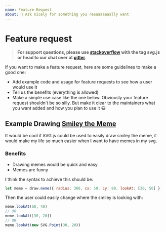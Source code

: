 ```yaml
---
name: Feature Request
about: 🎂 Ask nicely for something you reaaaaaaaally want
---
```


# Feature request

> **For support questions, please use [stackoverflow](https://stackoverflow.com/questions/tagged/svg.js) with the tag svg.js or head to our chat over at [gitter](https://gitter.im/svgdotjs/svg.js)**.

If you want to make a feature request, here are some guidelines to make a good one:

- Add example code and usage for feature requests to see how a user would use it
- Tell us the benefits (everything is allowed)
- Make a simple use case like the one below. Obviously your feature request shouldn't be so silly. But make it clear to the maintainers what you want added and how you plan to use it 😃

## **Example** Drawing [Smiley the Meme](http://i0.kym-cdn.com/entries/icons/original/000/000/107/smily.jpg)

It would be cool if SVG.js could be used to easily draw smiley the meme, it would make my life so much easier when I want to have memes in my svg.

### Benefits

- Drawing memes would be quick and easy
- Memes are funny

I think the syntax to achieve this should be:

```js
let meme = draw.meme({ radius: 300, cx: 50, cy: 80, lookAt: [30, 50] })
```

Then the user could easily change where the smiley is looking with:

```js
meme.lookAt(50, 40)
// OR
meme.lookAt([30, 20])
// OR
meme.lookAt(new SVG.Point(30, 20))
```
